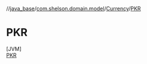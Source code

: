 //[java_base](../../../../index.md)/[com.shelson.domain.model](../../index.md)/[Currency](../index.md)/[PKR](index.md)

# PKR

[JVM]\
[PKR](index.md)
